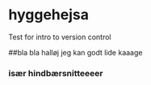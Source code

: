 # hyggehejsa
Test for intro to version control


##bla bla halløj jeg kan godt lide kaaage
### især hindbærsnitteeeer
